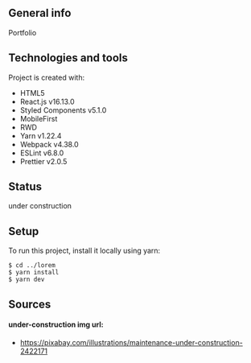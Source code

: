 ## General info

Portfolio

## Technologies and tools

Project is created with:

- HTML5
- React.js v16.13.0
- Styled Components v5.1.0
- MobileFirst
- RWD
- Yarn v1.22.4
- Webpack v4.38.0
- ESLint v6.8.0
- Prettier v2.0.5

## Status

under construction

## Setup

To run this project, install it locally using yarn:

```
$ cd ../lorem
$ yarn install
$ yarn dev
```

## Sources

#### under-construction img url:

- https://pixabay.com/illustrations/maintenance-under-construction-2422171
